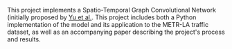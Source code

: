 This project implements a Spatio-Temporal Graph Convolutional Network (initially proposed by [Yu et al.](https://arxiv.org/pdf/1709.04875). This project includes both a Python implementation of the model and its application to the METR-LA traffic dataset, as well as an accompanying paper describing the project's process and results. 
